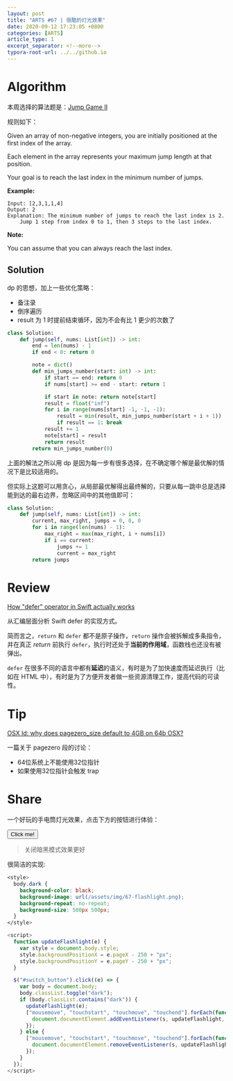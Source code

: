 ```yaml
---
layout: post
title: "ARTS #67 | 很酷的灯光效果"
date: 2020-09-12 17:23:05 +0800
categories: [ARTS]
article_type: 1
excerpt_separator: <!--more-->
typora-root-url: ../../github.io
---
```



# Algorithm

本周选择的算法题是：[Jump Game II](https://leetcode.com/problems/jump-game-ii/)

<!--more-->

规则如下：

Given an array of non-negative integers, you are initially positioned at the first index of the array.

Each element in the array represents your maximum jump length at that position.

Your goal is to reach the last index in the minimum number of jumps.

**Example:**

```
Input: [2,3,1,1,4]
Output: 2
Explanation: The minimum number of jumps to reach the last index is 2.
    Jump 1 step from index 0 to 1, then 3 steps to the last index.
```

**Note:**

You can assume that you can always reach the last index.

## Solution

dp 的思想，加上一些优化策略：

- 备注录
- 倒序遍历
- result 为 1 时提前结束循环，因为不会有比 1 更少的次数了

```python
class Solution:
    def jump(self, nums: List[int]) -> int:
        end = len(nums) - 1
        if end < 0: return 0

        note = dict()
        def min_jumps_number(start: int) -> int:
            if start == end: return 0
            if nums[start] >= end - start: return 1

            if start in note: return note[start]
            result = float("inf")
            for i in range(nums[start] -1, -1, -1):
                result = min(result, min_jumps_number(start + i + 1))
                if result == 1: break
            result += 1
            note[start] = result
            return result
        return min_jumps_number(0)
```

上面的解法之所以用 dp 是因为每一步有很多选择，在不确定哪个解是最优解的情况下是比较适用的。

但实际上这题可以用贪心，从局部最优解得出最终解的，只要从每一跳中总是选择能到达的最右边界，忽略区间中的其他值即可：

```python
class Solution:
    def jump(self, nums: List[int]) -> int:
        current, max_right, jumps = 0, 0, 0
        for i in range(len(nums) - 1):
            max_right = max(max_right, i + nums[i])
            if i == current:
                jumps += 1
                current = max_right
        return jumps
```

# Review

[How "defer" operator in Swift actually works](https://medium.com/@sergeysmagleev/how-defer-operator-in-swift-actually-works-30dbacb3477b)

从汇编层面分析 Swift defer 的实现方式。

简而言之，`return` 和 `defer` 都不是原子操作，`return` 操作会被拆解成多条指令，并在真正 *return* 前执行 `defer`，执行时还处于**当前的作用域**，函数栈也还没有被弹出。

`defer` 在很多不同的语言中都有**延迟**的语义，有时是为了加快速度而延迟执行（比如在 HTML 中），有时是为了方便开发者做一些资源清理工作，提高代码的可读性。

# Tip

[OSX ld: why does pagezero_size default to 4GB on 64b OSX?](https://stackoverflow.com/questions/46916112/osx-ld-why-does-pagezero-size-default-to-4gb-on-64b-osx)

一篇关于 pagezero 段的讨论：

- 64位系统上不能使用32位指针
- 如果使用32位指针会触发 trap

# Share

一个好玩的手电筒灯光效果，点击下方的按钮进行体验：

<button id="switch_button">Click me!</button>

> 关闭暗黑模式效果更好

很简洁的实现:

```css
<style>
  body.dark {
    background-color: black;
    background-image: url(/assets/img/67-flashlight.png);
    background-repeat: no-repeat;
    background-size: 500px 500px;
  }
</style>
```

```javascript
<script>
  function updateFlashlight(e) {
    var style = document.body.style;
    style.backgroundPositionX = e.pageX - 250 + "px";
    style.backgroundPositionY = e.pageY - 250 + "px";
  }

  $("#switch_button").click((e) => {
    var body = document.body;
    body.classList.toggle("dark");
    if (body.classList.contains("dark")) {
      updateFlashlight(e);
      ["mousemove", "touchstart", "touchmove", "touchend"].forEach(function(s) {
        document.documentElement.addEventListener(s, updateFlashlight, false);
      });
    } else {
      ["mousemove", "touchstart", "touchmove", "touchend"].forEach(function(s) {
        document.documentElement.removeEventListener(s, updateFlashlight, false);
      });
    }
  });
</script>
```

<style>
  body.dark {
    background-color: black;
    background-image: url(/assets/img/67-flashlight.png);
    background-repeat: no-repeat;
    background-size: 500px 500px;
  }
</style>

<script>
  function updateFlashlight(e) {
    var style = document.body.style;
    style.backgroundPositionX = e.pageX - 250 + "px";
    style.backgroundPositionY = e.pageY - 250 + "px";
  }
  $("#switch_button").click((e) => {
    var body = document.body;
    body.classList.toggle("dark");
    if (body.classList.contains("dark")) {
      updateFlashlight(e);
      ["mousemove", "touchstart", "touchmove", "touchend"].forEach(function(s) {
        document.documentElement.addEventListener(s, updateFlashlight, false);
      });
    } else {
      ["mousemove", "touchstart", "touchmove", "touchend"].forEach(function(s) {
        document.documentElement.removeEventListener(s, updateFlashlight, false);
      });
    }
  });
</script>